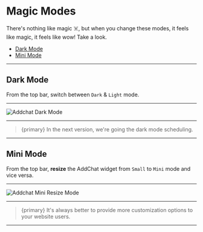 # Magic Modes

There's nothing like magic ☠️, but when you change these modes, it feels like magic, it feels like wow! Take a look.

- [Dark Mode](#Dark-Mode)
- [Mini Mode](#Mini-Mode)

---

<a name="Dark-Mode"></a>
## Dark Mode

From the top bar, switch between `Dark` <larecipe-badge type="primary" circle icon="fa fa-moon-o"></larecipe-badge> & `Light` <larecipe-badge type="primary" circle icon="fa fa-sun-o"></larecipe-badge> mode.

---

![Addchat Dark Mode](https://addchat-pro-docs.classiebit.com/images/dark-mode.jpg "Addchat Dark Mode")

---

>{primary} In the next version, we're going the dark mode scheduling.

---


<a name="Mini-Mode"></a>
## Mini Mode

From the top bar, **resize** the AddChat widget from `Small` <larecipe-badge type="primary" circle icon="fa fa-tablet"></larecipe-badge> to `Mini` <larecipe-badge type="primary" circle icon="fa fa-mobile"></larecipe-badge> mode and vice versa.

---

![Addchat Mini Resize Mode](https://addchat-pro-docs.classiebit.com/images/mini-mode-1.jpg "Addchat Mini Resize Mode")

---

>{primary} It's always better to provide more customization options to your website users.

---